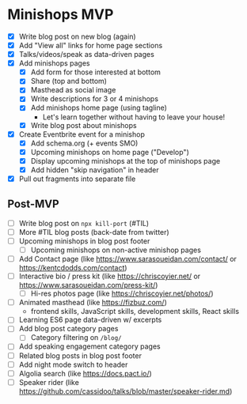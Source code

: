 # Minishops MVP

- [x] Write blog post on new blog (again)
- [x] Add "View all" links for home page sections
- [x] Talks/videos/speak as data-driven pages
- [x] Add minishops pages
  - [x] Add form for those interested at bottom
  - [x] Share (top and bottom)
  - [x] Masthead as social image
  - [x] Write descriptions for 3 or 4 minishops
  - [x] Add minishops home page (using tagline)
    - Let's learn together without having to leave your house!
  - [x] Write blog post about minishops
- [x] Create Eventbrite event for a minishop
  - [x] Add schema.org (+ events SMO)
  - [x] Upcoming minishops on home page ("Develop")
  - [x] Display upcoming minishops at the top of minishops page
  - [x] Add hidden "skip navigation" in header
- [x] Pull out fragments into separate file

## Post-MVP

- [ ] Write blog post on `npx kill-port` (#TIL)
- [ ] More #TIL blog posts (back-date from twitter)
- [ ] Upcoming minishops in blog post footer
  - [ ] Upcoming minishops on non-active minishop pages
- [ ] Add Contact page (like https://www.sarasoueidan.com/contact/ or https://kentcdodds.com/contact)
- [ ] Interactive bio / press kit (like https://chriscoyier.net/ or https://www.sarasoueidan.com/press-kit/)
  - [ ] Hi-res photos page (like https://chriscoyier.net/photos/)
- [ ] Animated masthead (like https://fizbuz.com/)
  - frontend skills, JavaScript skills, development skills, React skills
- [ ] Learning ES6 page data-driven w/ excerpts
- [ ] Add blog post category pages
  - [ ] Category filtering on `/blog/`
- [ ] Add speaking engagement category pages
- [ ] Related blog posts in blog post footer
- [ ] Add night mode switch to header
- [ ] Algolia search (like https://docs.pact.io/)
- [ ] Speaker rider (like https://github.com/cassidoo/talks/blob/master/speaker-rider.md)
